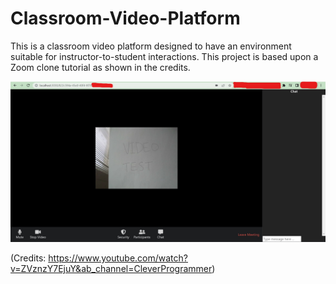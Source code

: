 # Classroom-Video-Platform

This is a classroom video platform designed to have an environment suitable for instructor-to-student interactions. This project is based upon a Zoom clone tutorial as shown in the credits. 

![Video Platform](https://github.com/Athenian-cmd/Classroom-Video-Platform/blob/master/Video_Platform_Image.jpg?raw=true)

(Credits: https://www.youtube.com/watch?v=ZVznzY7EjuY&ab_channel=CleverProgrammer) 
